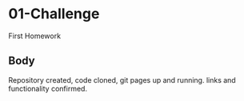 # 01-Challenge

First Homework

## Body

Repository created, code cloned, git pages up and running. links and functionality confirmed.
